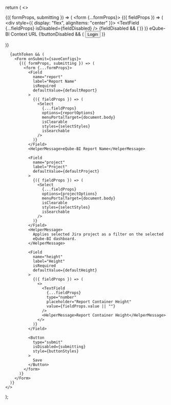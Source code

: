 return (
    <>
      <Form onSubmit={handleLogin}>
        {({ formProps, submitting }) => (
          <form {...formProps}>
            <Field
              name="inputUrl"
              label="eQube-BI URL"
              isRequired
              defaultValue={defaultBaseURL}
            >
              {({ fieldProps }) => (
                <div style={{ display: "flex", alignItems: "center" }}>
                  <TextField {...fieldProps} isDisabled={fieldDisabled} />
                  {fieldDisabled && (
                    <IconButton
                      icon={EditIcon}
                      label="Edit"
                      onClick={handleEditClick}
                    />
                  )}
                </div>
              )}
            </Field>
            <HelperMessage>eQube-BI Context URL</HelperMessage>
            {!buttonDisabled && (
              <Button
                type="submit"
                isDisabled={submitting}
                style={buttonStyles}
              >
                Login
              </Button>
            )}
          </form>
        )}
      </Form>

      {authToken && (
        <Form onSubmit={saveConfigs}>
          {({ formProps, submitting }) => (
            <form {...formProps}>
              <Field
                name="report"
                label="Report Name"
                isRequired
                defaultValue={defaultReport}
              >
                {({ fieldProps }) => (
                  <Select
                    {...fieldProps}
                    options={reportOptions}
                    menuPortalTarget={document.body}
                    isClearable
                    styles={selectStyles}
                    isSearchable
                  />
                )}
              </Field>
              <HelperMessage>eQube-BI Report Name</HelperMessage>

              <Field
                name="project"
                label="Project"
                defaultValue={defaultProject}
              >
                {({ fieldProps }) => (
                  <Select
                    {...fieldProps}
                    options={projectOptions}
                    menuPortalTarget={document.body}
                    isClearable
                    styles={selectStyles}
                    isSearchable
                  />
                )}
              </Field>
              <HelperMessage>
                Applies selected Jira project as a filter on the selected
                eQube-BI dashboard.
              </HelperMessage>

              <Field
                name="height"
                label="Height"
                isRequired
                defaultValue={defaultHeight}
              >
                {({ fieldProps }) => (
                  <>
                    <TextField
                      {...fieldProps}
                      type="number"
                      placeholder="Report Container Height"
                      value={fieldProps.value || ""}
                    />
                    <HelperMessage>Report Container Height</HelperMessage>
                  </>
                )}
              </Field>

              <Button
                type="submit"
                isDisabled={submitting}
                style={buttonStyles}
              >
                Save
              </Button>
            </form>
          )}
        </Form>
      )}
    </>
  );
